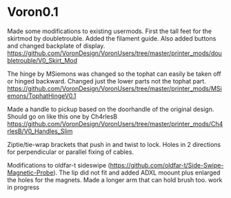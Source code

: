 # Voron0.1
Made some modifications to existing usermods.
First the tall feet for the skirtmod by doubletrouble. Added the filament guide. Also added buttons and changed backplate of display.
https://github.com/VoronDesign/VoronUsers/tree/master/printer_mods/doubletrouble/V0_Skirt_Mod

The hinge by MSiemons was changed so the tophat can easily be taken off or hinged backward. Changed just the lower parts not the tophat part.
https://github.com/VoronDesign/VoronUsers/tree/master/printer_mods/MSiemons/TophatHingeV0.1

Made a handle to pickup based on the doorhandle of the original design. Should go on like this one by Ch4rlesB https://github.com/VoronDesign/VoronUsers/tree/master/printer_mods/Ch4rlesB/V0_Handles_Slim

Ziptie/tie-wrap brackets that push in and twist to lock. Holes in 2 directions for perpendicular or parallel fixing of cables.

Modifications to oldfar-t sideswipe (https://github.com/oldfar-t/Side-Swipe-Magnetic-Probe). The lip did not fit and added ADXL moount plus enlarged the holes for the magnets. Made a longer arm that can hold brush too. work in progress
